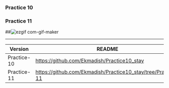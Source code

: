 ### Practice 10

### Practice 11 
##![ezgif com-gif-maker](https://user-images.githubusercontent.com/44582949/98559278-9dbec800-22d0-11eb-8309-78220b09b52d.gif)




****************************************************************************
| Version | README |
| ------ | ------ |
| Practice-10 | https://github.com/Ekmadish/Practice10_stay |
| Practice-11 | https://github.com/Ekmadish/Practice10_stay/tree/Practice-11|
